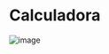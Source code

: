 # Calculadora

![image](https://user-images.githubusercontent.com/25396958/163389869-795b02e8-f93e-4e7e-880a-c3616dfe41be.png)
